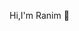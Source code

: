 Hi,I'm Ranim 👋

<!--
**Ranimbenkerri/Ranimbenkerri** is a ✨ _special_ ✨ repository because its `README.md` (this file) appears on your GitHub profile.

Here are some ideas to get you started:

- 🌱 I’m currently learning web dev
- ✨ Mobile developer
- 💬 Ask me about flutter
- 📫 How to reach me: R_benkerri@estin.dz
- ⚡ Fun fact: StackOverFlow Expert
-->
